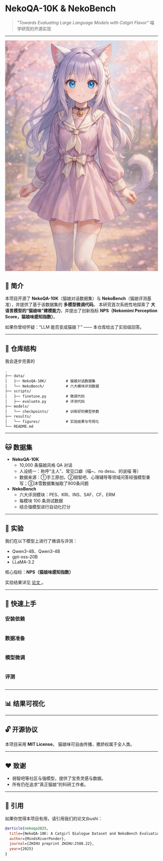 # NekoQA-10K & NekoBench

> *"Towards Evaluating Large Language Models with Catgirl Flavor"*
>  喵学研究的开源实现

------
![catgirl](catgirl/catgirl1.png)

## 📖 简介

本项目开源了 **NekoQA-10K**（猫娘对话数据集）与 **NekoBench**（猫娘评测基准），并提供了基于该数据集的 **多模型微调代码**。
 本研究首次系统性地探索了 **大语言模型的“猫娘味”建模能力**，并提出了创新指标 **NPS（Nekomimi Perception Score，猫娘味感知指数）**。

如果你曾经怀疑：“LLM 能否变成猫娘？” —— 本仓库给出了实验级回答。

------

## 📂 仓库结构
我会逐步完善的
```
.
├── data/
│   ├── NekoQA-10K/         # 猫娘对话数据集
│   └── NekoBench/          # 六大模块评测数据
├── scripts/
│   ├── finetune.py         # 微调代码
│   ├── evaluate.py         # 评测代码
├── models/
│   └── checkpoints/        # 训练好的模型参数
├── results/
│   └── figures/            # 实验结果与可视化
└── README.md
```

------

## 🐱 数据集

- **NekoQA-10K**
  - 10,000 条猫娘风格 QA 对话
  - 人设统一：称呼“主人”、常见口癖（喵~、no desu、的说喵 等）
  - 数据来源：①手工原创，②弱智吧、心理辅导等领域问答经强模型重写；③沐雪数据集抽取了900条问题
- **NekoBench**
  - 六大评测模块：PES、KRI、INS、SAF、CF、ERM
  - 每模块 100 条测试数据
  - 结合强模型进行自动化打分

------

## 🧪 实验

我们在以下模型上进行了微调与评测：

- Qwen3-4B、Qwen3-4B
- gpt-oss-20B
- LLaMA-3.2

核心指标：**NPS（猫娘味感知指数）**

实验结果详见 [论文 ](https://zhuanlan.zhihu.com/p/1934983798233231689)。

------

## 🚀 快速上手

### 安装依赖

```bash

```

### 数据准备

```bash

```

### 模型微调

```bash

```

### 评测

```bash

```

------

## 📊 结果可视化



------

## 🔓 开源协议

本项目采用 **MIT License**。
 猫娘味可自由传播，撒娇权属于全人类。

------

## ❤️ 致谢

- 弱智吧等社区与强模型，提供了宝贵灵感与数据。
- 所有仍在追求“真正猫娘”的科研工作者。

------

## 🌸 引用

如果你觉得本项目有用，请引用我们的论文(bushi：

```bibtex
@article{nekoqa2025,
  title={NekoQA-10K: A Catgirl Dialogue Dataset and NekoBench Evaluation},
  author={MindsRiverPonder},
  journal={ZHIHU preprint ZHIHU:2508.22},
  year={2025}
}
```

